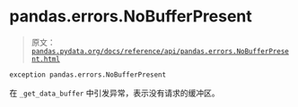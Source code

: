 # pandas.errors.NoBufferPresent

> 原文：[`pandas.pydata.org/docs/reference/api/pandas.errors.NoBufferPresent.html`](https://pandas.pydata.org/docs/reference/api/pandas.errors.NoBufferPresent.html)

```py
exception pandas.errors.NoBufferPresent
```

在 `_get_data_buffer` 中引发异常，表示没有请求的缓冲区。
